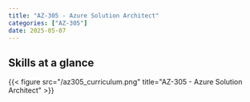 ```yaml
---
title: "AZ-305 - Azure Solution Architect"
categories: ["AZ-305"]
date: 2025-05-07
---
```


## Skills at a glance

{{< figure src="/az305_curriculum.png" title="AZ-305 - Azure Solution Architect" >}}

